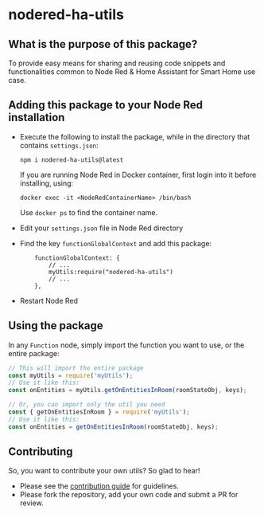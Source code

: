 # nodered-ha-utils

## What is the purpose of this package?
To provide easy means for sharing and reusing code snippets and functionalities common to Node Red & Home Assistant for Smart Home use case.

## Adding this package to your Node Red installation

* Execute the following to install the package, while in the directory that contains `settings.json`:
  ```shell
  npm i nodered-ha-utils@latest
  ```

  If you are running Node Red in Docker container, first login into it before installing, using:
  ```shell
  docker exec -it <NodeRedContainerName> /bin/bash
  ```
  Use `docker ps` to find the container name.

* Edit your `settings.json` file in Node Red directory
* Find the key `functionGlobalContext` and add this package:
  ```
      functionGlobalContext: {
          // ...
          myUtils:require("nodered-ha-utils")
          // ...
      },
  ```
* Restart Node Red

## Using the package
In any `Function` node, simply import the function you want to use, or the entire package:
```javascript
// This will import the entire package
const myUtils = require('myUtils');
// Use it like this:
const onEntities = myUtils.getOnEntitiesInRoom(roomStateObj, keys);
```
```javascript
// Or, you can import only the util you need
const { getOnEntitiesInRoom } = require('myUtils');
// Use it like this:
const onEntities = getOnEntitiesInRoom(roomStateObj, keys);
```

## Contributing
So, you want to contribute your own utils? So glad to hear!
* Please see the [contribution guide](https://github.com/jsBlackBelt/nodered-ha-utils/blob/main/CONTRIBUTING.md) for guidelines.
* Please fork the repository, add your own code and submit a PR for review.
